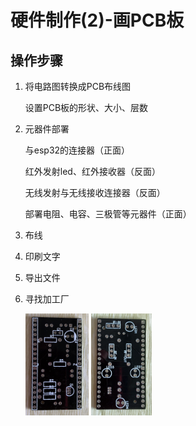 # 硬件制作(2)-画PCB板

## 操作步骤

1. 将电路图转换成PCB布线图

    设置PCB板的形状、大小、层数

2. 元器件部署

    与esp32的连接器（正面）

    红外发射led、红外接收器（反面）

    无线发射与无线接收连接器（反面）

    部署电阻、电容、三极管等元器件（正面）

3. 布线

4. 印刷文字

5. 导出文件

6. 寻找加工厂

    <img src="images/board_side1.png" width="21%"> <img src="images/board_side2.png" width="20.2%">

